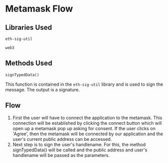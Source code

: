 # Metamask Flow

## Libraries Used

```
eth-sig-util
```
```
web3
```

## Methods Used

```
signTypedData()
```
This function is contained in the ```eth-sig-util``` library and is used to sign the message.
The output is a signature.

## Flow

1. First the user will have to connect the application to the metamask. This connection will be established by clicking the connect button which will open up a metamask pop up asking for consent.
If the user clicks on 'Agree', then the metamask will be connected by our application and the user's current public address can be accessed.
2. Next step is to sign the user's handlename. For this, the method signTypedData() will be called and the public address and user's handlename will be passed as the parameters.